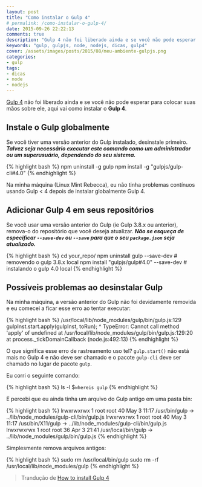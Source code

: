 ```yaml
---
layout: post
title: "Como instalar o Gulp 4"
# permalink: /como-instalar-o-gulp-4/
date: 2015-09-26 22:22:13
comments: true
description: "Gulp 4 não foi liberado ainda e se você não pode esperar para colocar suas mãos sobre ele, aqui vai como instalar o Gulp 4"
keywords: "gulp, gulpjs, node, nodejs, dicas, gulp4"
cover: /assets/images/posts/2015/08/meu-ambiente-gulpjs.png
categories:
- gulp
tags:
- dicas
- node
- nodejs
---
```


[Gulp 4](https://github.com/gulpjs/gulp/tree/4.0) não foi liberado ainda e se você não pode esperar para colocar suas mãos sobre ele, aqui vai como instalar o **Gulp 4**.

## Instale o Gulp globalmente

Se você tiver uma versão anterior do Gulp instalado, desinstale primeiro. _**Talvez seja necessário executar este comando como um administrador ou um superusuário, dependendo do seu sistema.**_

{% highlight bash %}
npm uninstall -g gulp
npm install -g "gulpjs/gulp-cli#4.0"
{% endhighlight %}

Na minha máquina (Linux Mint Rebecca), eu não tinha problemas contínuos usando Gulp < 4 depois de instalar globalmente Gulp 4.

## Adicionar Gulp 4 em seus repositórios

Se você usar uma versão anterior do Gulp (ie Gulp 3.8.x ou anterior), remova-o do repositório que você deseja atualizar. _**Não se esqueça de especificar `--save-dev` ou `--save` para que o seu `package.json` seja atualizado.**_

{% highlight bash %}
cd your_repo/
npm uninstall gulp --save-dev # removendo o gulp 3.8.x local
npm install "gulpjs/gulp#4.0" --save-dev # instalando o gulp 4.0 local
{% endhighlight %}

## Possíveis problemas ao desinstalar Gulp

Na minha máquina, a versão anterior do Gulp não foi devidamente removida e eu comecei a ficar esse erro ao tentar executar:

{% highlight bash %}
/usr/local/lib/node_modules/gulp/bin/gulp.js:129
    gulpInst.start.apply(gulpInst, toRun);
                   ^
TypeError: Cannot call method 'apply' of undefined
    at /usr/local/lib/node_modules/gulp/bin/gulp.js:129:20
    at process._tickDomainCallback (node.js:492:13)
{% endhighlight %}

O que significa esse erro de rastreamento uso tel? `gulp.start()` não está mais no Gulp 4 e não deve ser chamado e o pacote `gulp-cli` deve ser chamado no lugar de pacote `gulp`.

Eu corri o seguinte comando:

{% highlight bash %}
ls -l $`whereis gulp`
{% endhighlight %}

E percebi que eu ainda tinha um arquivo do Gulp antigo em uma pasta bin:

{% highlight bash %}
lrwxrwxrwx 1 root root 40 May  3 11:17 /usr/bin/gulp -> ../lib/node_modules/gulp-cli/bin/gulp.js
lrwxrwxrwx 1 root root 40 May  3 11:17 /usr/bin/X11/gulp -> ../lib/node_modules/gulp-cli/bin/gulp.js
lrwxrwxrwx 1 root root 36 Apr  3 21:41 /usr/local/bin/gulp -> ../lib/node_modules/gulp/bin/gulp.js
{% endhighlight %}

Simplesmente remova arquivos antigos:

{% highlight bash %}
sudo rm /usr/local/bin/gulp
sudo rm -rf /usr/local/lib/node_modules/gulp
{% endhighlight %}

> Trandução de [How to install Gulp 4](http://blog.reactandbethankful.com/posts/2015/05/01/how-to-install-gulp-4/)
